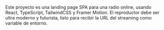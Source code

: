 <!-- Use this file to provide workspace-specific custom instructions to Copilot. For more details, visit https://code.visualstudio.com/docs/copilot/copilot-customization#_use-a-githubcopilotinstructionsmd-file -->

Este proyecto es una landing page SPA para una radio online, usando React, TypeScript, TailwindCSS y Framer Motion. El reproductor debe ser ultra moderno y futurista, listo para recibir la URL del streaming como variable de entorno.
